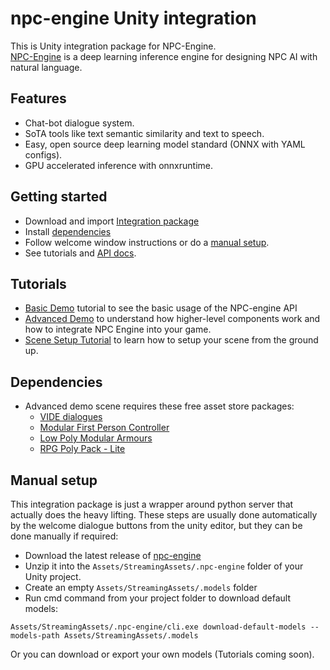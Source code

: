 # npc-engine Unity integration

This is Unity integration package for NPC-Engine.  
[NPC-Engine](https://github.com/npc-engine/npc-engine) is a deep learning inference engine for designing NPC AI with natural language.


## Features

- Chat-bot dialogue system.
- SoTA tools like text semantic similarity and text to speech.
- Easy, open source deep learning model standard (ONNX with YAML configs).
- GPU accelerated inference with onnxruntime.

## Getting started

- Download and import [Integration package](https://github.com/npc-engine/npc-engine-unity/releases/tag/v0.0.2)
- Install [dependencies](#dependencies)
- Follow welcome window instructions or do a [manual setup](#manual-setup).
- See tutorials and [API docs](https://npc-engine.github.io/npc-engine-unity/api/NPCEngine.html).

## Tutorials

- [Basic Demo](https://npc-engine.github.io/npc-engine-unity/tutorials/basic_demo.html) tutorial to see the basic usage of the NPC-engine API
- [Advanced Demo](https://npc-engine.github.io/npc-engine-unity/tutorials/advanced_demo.html) to understand how higher-level components work and how to integrate NPC Engine into your game.
- [Scene Setup Tutorial](https://npc-engine.github.io/npc-engine-unity/tutorials/scene_setup.html) to learn how to setup your scene from the ground up.


## Dependencies

- Advanced demo scene requires these free asset store packages:
    - [VIDE dialogues](https://assetstore.unity.com/packages/tools/ai/vide-dialogues-69932)
    - [Modular First Person Controller](https://assetstore.unity.com/packages/3d/characters/modular-first-person-controller-189884)
    - [Low Poly Modular Armours](https://assetstore.unity.com/packages/3d/characters/lowpoly-modular-armors-free-pack-199890)
    - [RPG Poly Pack - Lite](https://assetstore.unity.com/packages/3d/environments/landscapes/rpg-poly-pack-lite-148410)


## Manual setup

This integration package is just a wrapper around python server that actually does the heavy lifting.
These steps are usually done automatically by the welcome dialogue buttons from the unity editor, but they can be done manually if required:

- Download the latest release of [npc-engine](https://github.com/npc-engine/npc-engine/releases)
- Unzip it into the `Assets/StreamingAssets/.npc-engine` folder of your Unity project.
- Create an empty `Assets/StreamingAssets/.models` folder
- Run cmd command from your project folder to download default models:
```
Assets/StreamingAssets/.npc-engine/cli.exe download-default-models --models-path Assets/StreamingAssets/.models
```
Or you can download or export your own models (Tutorials coming soon).